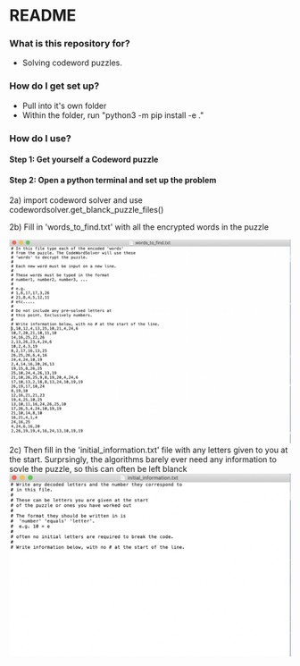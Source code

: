 # README #


### What is this repository for? ###

* Solving codeword puzzles.  

### How do I get set up? ###

* Pull into it's own folder
* Within the folder, run "python3 -m pip install -e ."

### How do I use? ###

#### Step 1: Get yourself a Codeword puzzle
[](https://github.com/andrewmummery/CodeWordSolver/blob/main/tst/trial9/Puzzle9.png)

#### Step 2: Open a python terminal and set up the problem
2a) import codeword solver and use codewordsolver.get_blanck_puzzle_files()

2b) Fill in 'words_to_find.txt' with all the encrypted words in the puzzle

![](https://github.com/andrewmummery/CodeWordSolver/blob/main/example_words_to_find.png)
2c) Then fill in the 'initial_information.txt' file with any letters given to you at the start.
Surprsingly, the algorithms barely ever need any information to sovle the puzzle, so this can often be left blanck
![](https://github.com/andrewmummery/CodeWordSolver/blob/main/example_initial_information.png)
